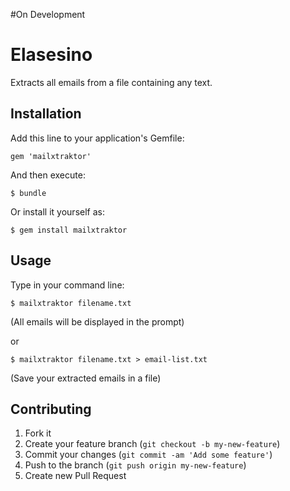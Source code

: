 #On Development

# Elasesino

Extracts all emails from a file containing any text.

## Installation

Add this line to your application's Gemfile:

    gem 'mailxtraktor'

And then execute:

    $ bundle

Or install it yourself as:

    $ gem install mailxtraktor

## Usage

Type in your command line:

	$ mailxtraktor filename.txt
(All emails will be displayed in the prompt)

or  

    $ mailxtraktor filename.txt > email-list.txt
(Save your extracted emails in a file)

## Contributing

1. Fork it
2. Create your feature branch (`git checkout -b my-new-feature`)
3. Commit your changes (`git commit -am 'Add some feature'`)
4. Push to the branch (`git push origin my-new-feature`)
5. Create new Pull Request
